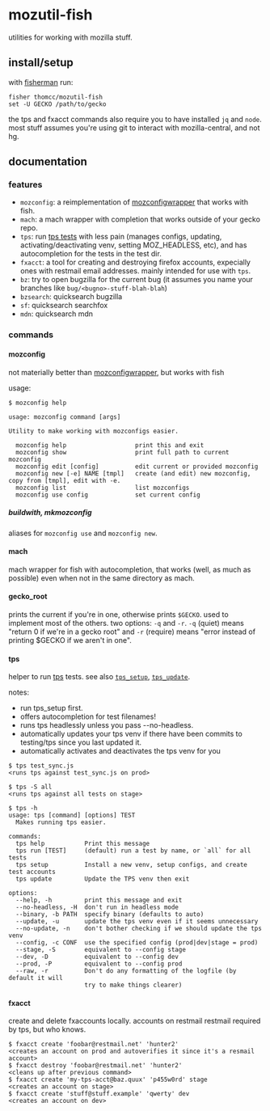 # mozutil-fish

utilities for working with mozilla stuff.

## install/setup

with [fisherman](https://github.com/fisherman/fisherman) run:

```
fisher thomcc/mozutil-fish
set -U GECKO /path/to/gecko
```

the tps and fxacct commands also require you to have installed `jq` and `node`. most stuff assumes you're using git to interact with mozilla-central, and not hg.

## documentation

### features

- `mozconfig`: a reimplementation of [mozconfigwrapper](https://github.com/ahal/mozconfigwrapper) that works with fish.
- `mach`: a mach wrapper with completion that works outside of your gecko repo.
- `tps`: run [tps tests](https://developer.mozilla.org/en-US/docs/Mozilla/Projects/TPS_Tests) with less pain (manages configs, updating, activating/deactivating venv, setting MOZ_HEADLESS, etc), and has autocompletion for the tests in the test dir.
- `fxacct`: a tool for creating and destroying firefox accounts, expecially ones with restmail email addresses. mainly intended for use with `tps`.
- `bz`: try to open bugzilla for the current bug (it assumes you name your branches like `bug/<bugno>-stuff-blah-blah`)
- `bzsearch`: quicksearch bugzilla
- `sf`: quicksearch searchfox
- `mdn`: quicksearch mdn

### commands

#### mozconfig

not materially better than [mozconfigwrapper](https://github.com/ahal/mozconfigwrapper), but works with fish

usage:

```
$ mozconfig help

usage: mozconfig command [args]

Utility to make working with mozconfigs easier.

  mozconfig help                   print this and exit
  mozconfig show                   print full path to current mozconfig
  mozconfig edit [config]          edit current or provided mozconfig
  mozconfig new [-e] NAME [tmpl]   create (and edit) new mozconfig, copy from [tmpl], edit with -e.
  mozconfig list                   list mozconfigs
  mozconfig use config             set current config

```

##### buildwith, mkmozconfig

aliases for `mozconfig use` and `mozconfig new`.

#### mach

mach wrapper for fish with autocompletion, that works (well, as much as possible) even when not in the same directory as mach.

#### gecko_root

prints the current if you're in one, otherwise prints `$GECKO`. used to implement
most of the others. two options: `-q` and `-r`. `-q` (quiet) means "return 0 if we're in a
gecko root" and `-r` (require) means "error instead of printing $GECKO if we aren't in one".


#### tps

helper to run [tps](https://developer.mozilla.org/en-US/docs/Mozilla/Projects/TPS_Tests) tests. see also [`tps_setup`](#tps_setup), [`tps_update`](#tps_update).

notes:

- run tps_setup first.
- offers autocompletion for test filenames!
- runs tps headlessly unless you pass --no-headless.
- automatically updates your tps venv if there have been commits to testing/tps since you last updated it.
- automatically activates and deactivates the tps venv for you

```
$ tps test_sync.js
<runs tps against test_sync.js on prod>

$ tps -S all
<runs tps against all tests on stage>

$ tps -h
usage: tps [command] [options] TEST
  Makes running tps easier.

commands:
  tps help           Print this message
  tps run [TEST]     (default) run a test by name, or `all` for all tests
  tps setup          Install a new venv, setup configs, and create test accounts
  tps update         Update the TPS venv then exit

options:
  --help, -h         print this message and exit
  --no-headless, -H  don't run in headless mode
  --binary, -b PATH  specify binary (defaults to auto)
  --update, -u       update the tps venv even if it seems unnecessary
  --no-update, -n    don't bother checking if we should update the tps venv
  --config, -c CONF  use the specified config (prod|dev|stage = prod)
  --stage, -S        equivalent to --config stage
  --dev, -D          equivalent to --config dev
  --prod, -P         equivalent to --config prod
  --raw, -r          Don't do any formatting of the logfile (by default it will
                     try to make things clearer)
```

#### fxacct

create and delete fxaccounts locally. accounts on restmail restmail required by tps, but who knows.

```
$ fxacct create 'foobar@restmail.net' 'hunter2'
<creates an account on prod and autoverifies it since it's a resmail account>
$ fxacct destroy 'foobar@restmail.net' 'hunter2'
<cleans up after previous command>
$ fxacct create 'my-tps-acct@baz.quux' 'p455w0rd' stage
<creates an account on stage>
$ fxacct create 'stuff@stuff.example' 'qwerty' dev
<creates an account on dev>
```
